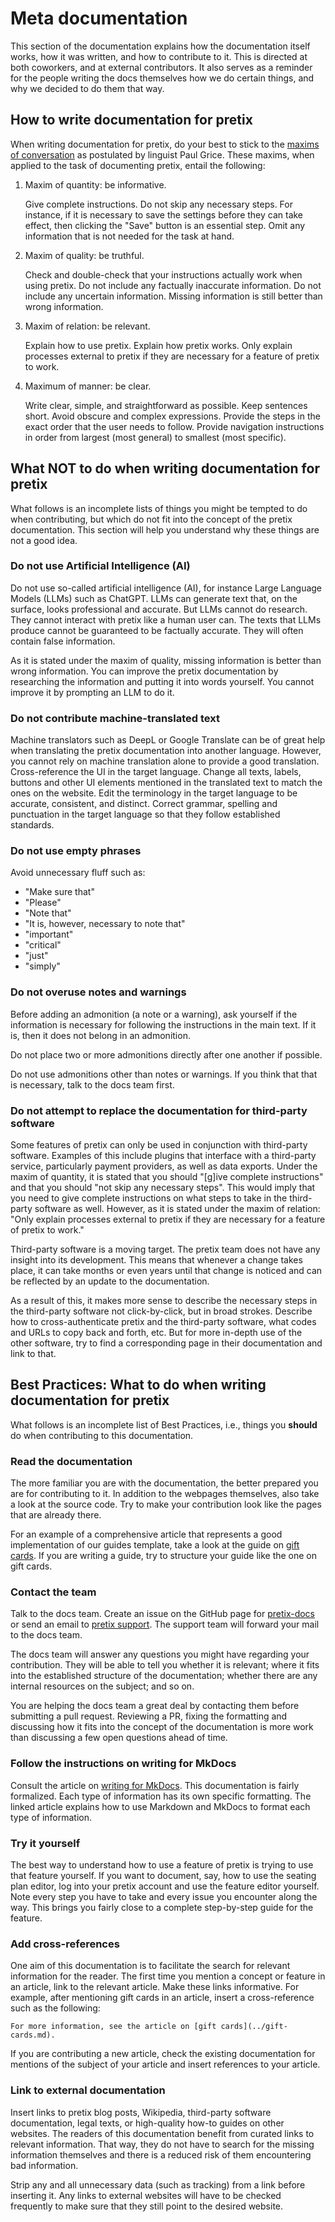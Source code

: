 # Meta documentation 

This section of the documentation explains how the documentation itself works, how it was written, and how to contribute to it. 
This is directed at both coworkers, and at external contributors. 
It also serves as a reminder for the people writing the docs themselves how we do certain things, and why we decided to do them that way. 

## How to write documentation for pretix 

When writing documentation for pretix, do your best to stick to the [maxims of conversation](https://en.wikipedia.org/wiki/Cooperative_principle#Grice's_maxims) as postulated by linguist Paul Grice. 
These maxims, when applied to the task of documenting pretix, entail the following: 

 1. Maxim of quantity: be informative. 

    Give complete instructions. 
    Do not skip any necessary steps. 
    For instance, if it is necessary to save the settings before they can take effect, then clicking the "Save" button is an essential step. 
    Omit any information that is not needed for the task at hand. 

 2. Maxim of quality: be truthful. 

    Check and double-check that your instructions actually work when using pretix. 
    Do not include any factually inaccurate information. 
    Do not include any uncertain information. 
    Missing information is still better than wrong information. 

 3. Maxim of relation: be relevant. 
    
    Explain how to use pretix. 
    Explain how pretix works. 
    Only explain processes external to pretix if they are necessary for a feature of pretix to work. 

 4. Maximum of manner: be clear. 

    Write clear, simple, and straightforward as possible. 
    Keep sentences short. 
    Avoid obscure and complex expressions. 
    Provide the steps in the exact order that the user needs to follow. 
    Provide navigation instructions in order from largest (most general) to smallest (most specific). 

## What NOT to do when writing documentation for pretix 

What follows is an incomplete lists of things you might be tempted to do when contributing, but which do not fit into the concept of the pretix documentation. 
This section will help you understand why these things are not a good idea. 

### Do not use Artificial Intelligence (AI)

Do not use so-called artificial intelligence (AI), for instance Large Language Models (LLMs) such as ChatGPT. 
LLMs can generate text that, on the surface, looks professional and accurate. 
But LLMs cannot do research. 
They cannot interact with pretix like a human user can. 
The texts that LLMs produce cannot be guaranteed to be factually accurate. 
They will often contain false information. 

As it is stated under the maxim of quality, missing information is better than wrong information. 
You can improve the pretix documentation by researching the information and putting it into words yourself. 
You cannot improve it by prompting an LLM to do it. 

### Do not contribute machine-translated text

Machine translators such as DeepL or Google Translate can be of great help when translating the pretix documentation into another language. 
However, you cannot rely on machine translation alone to provide a good translation. 
Cross-reference the UI in the target language. 
Change all texts, labels, buttons and other UI elements mentioned in the translated text to match the ones on the website. 
Edit the terminology in the target language to be accurate, consistent, and distinct. 
Correct grammar, spelling and punctuation in the target language so that they follow established standards. 

### Do not use empty phrases

Avoid unnecessary fluff such as: 

 - "Make sure that" 
 - "Please" 
 - "Note that" 
 - "It is, however, necessary to note that" 
 - "important" 
 - "critical" 
 - "just" 
 - "simply" 

### Do not overuse notes and warnings 

Before adding an admonition (a note or a warning), ask yourself if the information is necessary for following the instructions in the main text. 
If it is, then it does not belong in an admonition. 

Do not place two or more admonitions directly after one another if possible. 

Do not use admonitions other than notes or warnings. 
If you think that that is necessary, talk to the docs team first. 

### Do not attempt to replace the documentation for third-party software 

Some features of pretix can only be used in conjunction with third-party software. 
Examples of this include plugins that interface with a third-party service, particularly payment providers, as well as data exports. 
Under the maxim of quantity, it is stated that you should "[g]ive complete instructions" and that you should "not skip any necessary steps". 
This would imply that you need to give complete instructions on what steps to take in the third-party software as well. 
However, as it is stated under the maxim of relation:
"Only explain processes external to pretix if they are necessary for a feature of pretix to work."

Third-party software is a moving target. 
The pretix team does not have any insight into its development. 
This means that whenever a change takes place, it can take months or even years until that change is noticed and can be reflected by an update to the documentation. 

As a result of this, it makes more sense to describe the necessary steps in the third-party software not click-by-click, but in broad strokes. 
Describe how to cross-authenticate pretix and the third-party software, what codes and URLs to copy back and forth, etc. 
But for more in-depth use of the other software, try to find a corresponding page in their documentation and link to that. 

## Best Practices: What to do when writing documentation for pretix

What follows is an incomplete list of Best Practices, i.e., things you **should** do when contributing to this documentation. 

### Read the documentation

The more familiar you are with the documentation, the better prepared you are for contributing to it. 
In addition to the webpages themselves, also take a look at the source code. 
Try to make your contribution look like the pages that are already there. 

For an example of a comprehensive article that represents a good implementation of our guides template, take a look at the guide on [gift cards](../gift-cards.md). 
If you are writing a guide, try to structure your guide like the one on gift cards. 

### Contact the team

Talk to the docs team. 
Create an issue on the GitHub page for [pretix-docs](https://github.com/pretix/pretix-docs/issues) or send an email to [pretix support](mailto:support@pretix.eu). 
The support team will forward your mail to the docs team. 

The docs team will answer any questions you might have regarding your contribution. 
They will be able to tell you whether it is relevant; where it fits into the established structure of the documentation; whether there are any internal resources on the subject; and so on. 

You are helping the docs team a great deal by contacting them before submitting a pull request. 
Reviewing a PR, fixing the formatting and discussing how it fits into the concept of the documentation is more work than discussing a few open questions ahead of time. 

### Follow the instructions on writing for MkDocs 

Consult the article on [writing for MkDocs](mkdocs.md). 
This documentation is fairly formalized. 
Each type of information has its own specific formatting. 
The linked article explains how to use Markdown and MkDocs to format each type of information. 

### Try it yourself 

The best way to understand how to use a feature of pretix is trying to use that feature yourself. 
If you want to document, say, how to use the seating plan editor, log into your pretix account and use the feature editor yourself. 
Note every step you have to take and every issue you encounter along the way. 
This brings you fairly close to a complete step-by-step guide for the feature. 

### Add cross-references 

One aim of this documentation is to facilitate the search for relevant information for the reader. 
The first time you mention a concept or feature in an article, link to the relevant article. 
Make these links informative. 
For example, after mentioning gift cards in an article, insert a cross-reference such as the following: 

``` 
For more information, see the article on [gift cards](../gift-cards.md). 
``` 

If you are contributing a new article, check the existing documentation for mentions of the subject of your article and insert references to your article. 

### Link to external documentation 

Insert links to pretix blog posts, Wikipedia, third-party software documentation, legal texts, or high-quality how-to guides on other websites. 
The readers of this documentation benefit from curated links to relevant information. 
That way, they do not have to search for the missing information themselves and there is a reduced risk of them encountering bad information. 

Strip any and all unnecessary data (such as tracking) from a link before inserting it. 
Any links to external websites will have to be checked frequently to make sure that they still point to the desired website. 